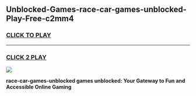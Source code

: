 
## Unblocked-Games-race-car-games-unblocked-Play-Free-c2mm4
<h3>
<a href="https://premium76.site?title=race-car-games-unblocked&ref=19M">CLICK TO PLAY</a></h3>
<hr>

<h3>
<a href="https://premium76.site?title=race-car-games-unblocked&ref=19M">CLICK 2 PLAY</a>
  
</h3>

<a href="https://premium76.site?title=race-car-games-unblocked&ref=19M"><img src="https://clearcache.store/games.png"></a>


**race-car-games-unblocked games unblocked: Your Gateway to Fun and Accessible Online Gaming**
